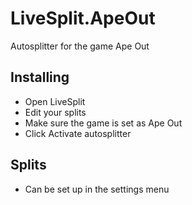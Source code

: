# LiveSplit.ApeOut
Autosplitter for the game Ape Out

## Installing
  - Open LiveSplit
  - Edit your splits
  - Make sure the game is set as Ape Out
  - Click Activate autosplitter

## Splits
  - Can be set up in the settings menu